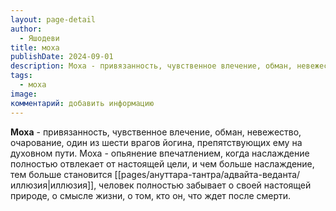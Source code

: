 ```yaml
---
layout: page-detail
author:
  - Яшодеви
title: моха
publishDate: 2024-09-01
description: Моха - привязанность, чувственное влечение, обман, невежество, очарование, один из шести врагов йогина, препятствующих ему на духовном пути.
tags:
  - моха
image: 
комментарий: добавить информацию
---
```

**Моха** - привязанность, чувственное влечение, обман, невежество, очарование, один из шести врагов йогина, препятствующих ему на духовном пути.
Моха - опьянение впечатлением, когда наслаждение полностью отвлекает от настоящей цели, и чем больше наслаждение, тем больше становится [[pages/ануттара-тантра/адвайта-веданта/иллюзия|иллюзия]], человек полностью забывает о своей настоящей природе, о смысле жизни, о том, кто он, что ждет после смерти.


